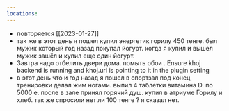 ```yaml
---
locations:
---
```


[](geo:43.60491455565257,73.74623578577666)
- повторяется [[2023-01-27]]
- так же в этот день я пошел купил энергетик горилу 450 тенге. был мужик который год назад покупал йогурт. когда я купил и вышел мужик зашёл и купил еще один йогурт.
- Завтра надо отбелить двери дома. помыть обои .
Ensure khoj backend is running and khoj.url is pointing to it in the plugin setting
- в этот день что и год назад я пошел в спортзал под конец тренировки делал жим ногами. выпил 4 таблетки витамина D. по 5000 е. после в зале принял горячий душ. купил в атриуме Горилу и хлеб. так же спросили нет ли 100 тенге ? я сказал нет.